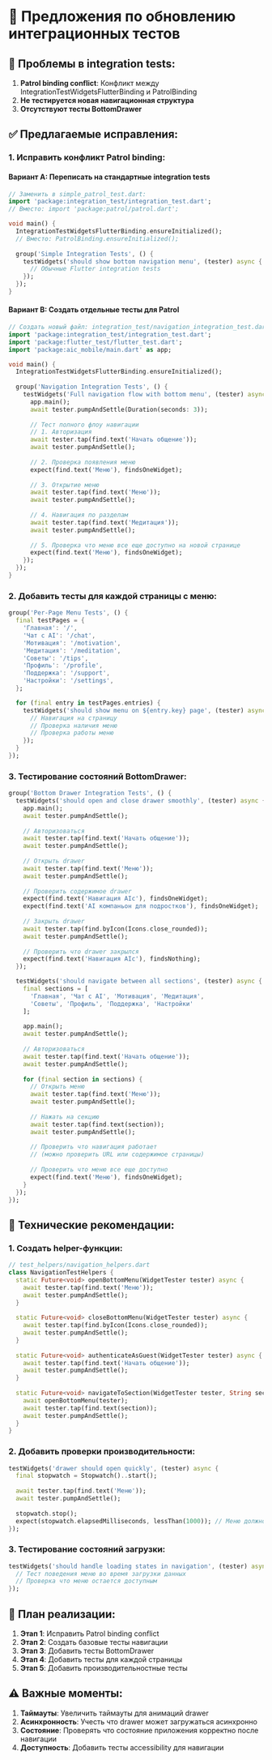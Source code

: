 # 🔄 Предложения по обновлению интеграционных тестов

## 🎯 Проблемы в integration tests:

1. **Patrol binding conflict**: Конфликт между IntegrationTestWidgetsFlutterBinding и PatrolBinding
2. **Не тестируется новая навигационная структура**
3. **Отсутствуют тесты BottomDrawer**

## ✅ Предлагаемые исправления:

### 1. Исправить конфликт Patrol binding:

#### Вариант A: Переписать на стандартные integration tests
```dart
// Заменить в simple_patrol_test.dart:
import 'package:integration_test/integration_test.dart';
// Вместо: import 'package:patrol/patrol.dart';

void main() {
  IntegrationTestWidgetsFlutterBinding.ensureInitialized();
  // Вместо: PatrolBinding.ensureInitialized();
  
  group('Simple Integration Tests', () {
    testWidgets('should show bottom navigation menu', (tester) async {
      // Обычные Flutter integration tests
    });
  });
}
```

#### Вариант B: Создать отдельные тесты для Patrol
```dart
// Создать новый файл: integration_test/navigation_integration_test.dart
import 'package:integration_test/integration_test.dart';
import 'package:flutter_test/flutter_test.dart';
import 'package:aic_mobile/main.dart' as app;

void main() {
  IntegrationTestWidgetsFlutterBinding.ensureInitialized();
  
  group('Navigation Integration Tests', () {
    testWidgets('Full navigation flow with bottom menu', (tester) async {
      app.main();
      await tester.pumpAndSettle(Duration(seconds: 3));
      
      // Тест полного флоу навигации
      // 1. Авторизация
      await tester.tap(find.text('Начать общение'));
      await tester.pumpAndSettle();
      
      // 2. Проверка появления меню
      expect(find.text('Меню'), findsOneWidget);
      
      // 3. Открытие меню
      await tester.tap(find.text('Меню'));
      await tester.pumpAndSettle();
      
      // 4. Навигация по разделам
      await tester.tap(find.text('Медитация'));
      await tester.pumpAndSettle();
      
      // 5. Проверка что меню все еще доступно на новой странице
      expect(find.text('Меню'), findsOneWidget);
    });
  });
}
```

### 2. Добавить тесты для каждой страницы с меню:

```dart
group('Per-Page Menu Tests', () {
  final testPages = {
    'Главная': '/',
    'Чат с AI': '/chat', 
    'Мотивация': '/motivation',
    'Медитация': '/meditation',
    'Советы': '/tips',
    'Профиль': '/profile',
    'Поддержка': '/support',
    'Настройки': '/settings',
  };

  for (final entry in testPages.entries) {
    testWidgets('should show menu on ${entry.key} page', (tester) async {
      // Навигация на страницу
      // Проверка наличия меню
      // Проверка работы меню
    });
  }
});
```

### 3. Тестирование состояний BottomDrawer:

```dart
group('Bottom Drawer Integration Tests', () {
  testWidgets('should open and close drawer smoothly', (tester) async {
    app.main();
    await tester.pumpAndSettle();
    
    // Авторизоваться
    await tester.tap(find.text('Начать общение'));
    await tester.pumpAndSettle();
    
    // Открыть drawer
    await tester.tap(find.text('Меню'));
    await tester.pumpAndSettle();
    
    // Проверить содержимое drawer
    expect(find.text('Навигация AIc'), findsOneWidget);
    expect(find.text('AI компаньон для подростков'), findsOneWidget);
    
    // Закрыть drawer
    await tester.tap(find.byIcon(Icons.close_rounded));
    await tester.pumpAndSettle();
    
    // Проверить что drawer закрылся
    expect(find.text('Навигация AIc'), findsNothing);
  });

  testWidgets('should navigate between all sections', (tester) async {
    final sections = [
      'Главная', 'Чат с AI', 'Мотивация', 'Медитация',
      'Советы', 'Профиль', 'Поддержка', 'Настройки'
    ];
    
    app.main();
    await tester.pumpAndSettle();
    
    // Авторизоваться
    await tester.tap(find.text('Начать общение'));
    await tester.pumpAndSettle();
    
    for (final section in sections) {
      // Открыть меню
      await tester.tap(find.text('Меню'));
      await tester.pumpAndSettle();
      
      // Нажать на секцию
      await tester.tap(find.text(section));
      await tester.pumpAndSettle();
      
      // Проверить что навигация работает
      // (можно проверить URL или содержимое страницы)
      
      // Проверить что меню все еще доступно
      expect(find.text('Меню'), findsOneWidget);
    }
  });
});
```

## 🔧 Технические рекомендации:

### 1. Создать helper-функции:
```dart
// test_helpers/navigation_helpers.dart
class NavigationTestHelpers {
  static Future<void> openBottomMenu(WidgetTester tester) async {
    await tester.tap(find.text('Меню'));
    await tester.pumpAndSettle();
  }
  
  static Future<void> closeBottomMenu(WidgetTester tester) async {
    await tester.tap(find.byIcon(Icons.close_rounded));
    await tester.pumpAndSettle();
  }
  
  static Future<void> authenticateAsGuest(WidgetTester tester) async {
    await tester.tap(find.text('Начать общение'));
    await tester.pumpAndSettle();
  }
  
  static Future<void> navigateToSection(WidgetTester tester, String section) async {
    await openBottomMenu(tester);
    await tester.tap(find.text(section));
    await tester.pumpAndSettle();
  }
}
```

### 2. Добавить проверки производительности:
```dart
testWidgets('drawer should open quickly', (tester) async {
  final stopwatch = Stopwatch()..start();
  
  await tester.tap(find.text('Меню'));
  await tester.pumpAndSettle();
  
  stopwatch.stop();
  expect(stopwatch.elapsedMilliseconds, lessThan(1000)); // Меню должно открыться за < 1 сек
});
```

### 3. Тестирование состояний загрузки:
```dart
testWidgets('should handle loading states in navigation', (tester) async {
  // Тест поведения меню во время загрузки данных
  // Проверка что меню остается доступным
});
```

## 🚀 План реализации:

1. **Этап 1**: Исправить Patrol binding conflict
2. **Этап 2**: Создать базовые тесты навигации
3. **Этап 3**: Добавить тесты BottomDrawer
4. **Этап 4**: Добавить тесты для каждой страницы
5. **Этап 5**: Добавить производительностные тесты

## ⚠️ Важные моменты:

1. **Таймауты**: Увеличить таймауты для анимаций drawer
2. **Асинхронность**: Учесть что drawer может загружаться асинхронно
3. **Состояние**: Проверять что состояние приложения корректно после навигации
4. **Доступность**: Добавить тесты accessibility для навигации